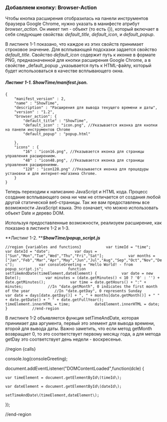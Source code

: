 ### Добавляем кнопку: Browser-Action

Чтобы кнопка расширения отобразилась на панели инструментов браузера Google Chrome, нужно указать в манифесте атрибут _browser\_action_. Он имеет тип - объект \(то есть {}\), который включает в себя следующие свойства: _default\_title_, _default\_icon_, и _default\_popup_.

В листинге 1-1 показано, что каждое из этих свойств принимает строковое значение. Для всплывающей подсказки задается свойство _default\_title_. Свойство _default\_icon_ содержит путь к иконке в формате PNG, предназначенной для кнопки расширения Google Chrome, а в свойстве _default\_popup _указывается путь к HTML-файлу, который будет использоваться в качестве всплывающего окна.

##### Листинг 1-1. _ShowTime/manifest.json._

```
{
    "manifest_version" : 2,
    "name" : "ShowTime",
    "description" : "Расширения для вывода текущего времени и даты",
    "version" : "1.2",
    "browser_action": {
        "default_title" : "ShowTime",
        "default_icon" : "icon.png", //Указывается иконка для кнопки на панели инструментов Chrome
        "default_popup" : "popup.html"

    },
    "icons" : {
        "16" : "icon16.png", //Указывается иконка для страницы управления расширением.
        "48" : "icon48.png", //Указывается иконка для страницы управления расширениями.
        "128" : "icon128.png" //Указывается иконка для процедуры установки и для интернет-магазина Chrome.
    }
}
```

Теперь переходим к написанию JavaScript и HTML кода. Процесс создание всплывающего окна ни чем не отличается от создания любой другой статической веб-страницы. Так же вам предоставлены все возможности JavaScript языка. Это означает, что можно использовать объект Date и дерево DOM.

Используя предоставленные возможности, реализуем расширение, как показано в листинге 1-2 и 1-3.

**Листинг 1-2. **_**ShowTime/popup\_script.js**_

`//region {variables and functions}          
var timeId = "time";          
var dateId = "date";          
var days = ["Sun","Mon","Tue","Wed","Thu","Fri","Sat"];          
var months = ["Jan","Feb","Mar","Apr","May","Jun","Jul","Aug","Sep","Oct","Nov","Dec"];          
var consoleGreeting = "Hello World! - from popup_script.js";          
function setTimeAndDate(timeElement,dateElement) {          
    var date = new Date();          
    var minutes = (date.getMinutes() < 10 ? '0' : '') + date.getMinutes();          
    var time = date.getHours() + ":" + minutes;          
    //In "date.getMonth", 0 indicates the first month of the year          
    //In "date.getDay", 0 represents Sunday          
    var date = days[date.getDay()] + ", " + months[date.getMonth()] + " " + date.getDate() + " " + date.getFullYear();          
    timeElement.innerHTML = time;          
    dateElement.innerHTML = date;          
}          
//end-region`

В листинге 1-2 объявляется функция setTimeAndDate, которая принимает два аргумента, первый это элемент для вывода времени, второй для вывода даты. Важно заметить, что если метод getMonth возвращает 0, то это соответствует первому месяцу года, а для метода getDay это соответствует день недели - воскресенье.



//region {calls}

console.log\(consoleGreeting\);

document.addEventListener\("DOMContentLoaded",function\(dcle\) {

```
var timeElement = document.getElementById\(timeId\);

var dateElement = document.getElementById\(dateId\);

setTimeAndDate\(timeElement,dateElement\);
```

}\);

//end-region

